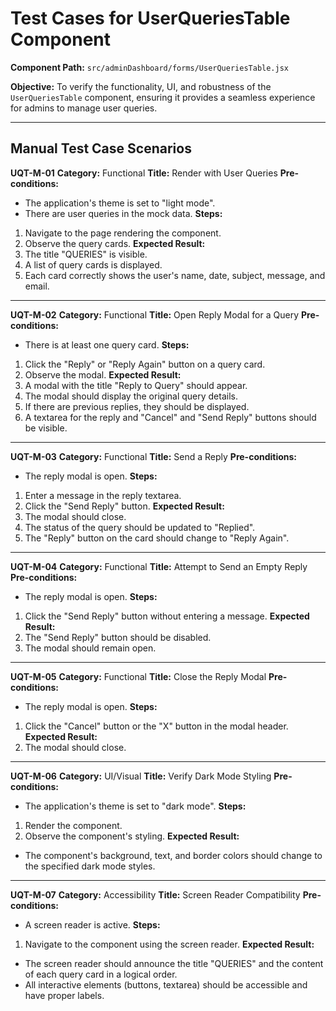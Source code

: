 # Test Cases for UserQueriesTable Component

**Component Path:** `src/adminDashboard/forms/UserQueriesTable.jsx`

**Objective:** To verify the functionality, UI, and robustness of the `UserQueriesTable` component, ensuring it provides a seamless experience for admins to manage user queries.

---

## Manual Test Case Scenarios

**UQT-M-01**
**Category:** Functional
**Title:** Render with User Queries
**Pre-conditions:**
- The application's theme is set to "light mode".
- There are user queries in the mock data.
**Steps:**
1. Navigate to the page rendering the component.
2. Observe the query cards.
**Expected Result:**
1. The title "QUERIES" is visible.
2. A list of query cards is displayed.
3. Each card correctly shows the user's name, date, subject, message, and email.

---

**UQT-M-02**
**Category:** Functional
**Title:** Open Reply Modal for a Query
**Pre-conditions:**
- There is at least one query card.
**Steps:**
1. Click the "Reply" or "Reply Again" button on a query card.
2. Observe the modal.
**Expected Result:**
1. A modal with the title "Reply to Query" should appear.
2. The modal should display the original query details.
3. If there are previous replies, they should be displayed.
4. A textarea for the reply and "Cancel" and "Send Reply" buttons should be visible.

---

**UQT-M-03**
**Category:** Functional
**Title:** Send a Reply
**Pre-conditions:**
- The reply modal is open.
**Steps:**
1. Enter a message in the reply textarea.
2. Click the "Send Reply" button.
**Expected Result:**
1. The modal should close.
2. The status of the query should be updated to "Replied".
3. The "Reply" button on the card should change to "Reply Again".

---

**UQT-M-04**
**Category:** Functional
**Title:** Attempt to Send an Empty Reply
**Pre-conditions:**
- The reply modal is open.
**Steps:**
1. Click the "Send Reply" button without entering a message.
**Expected Result:**
1. The "Send Reply" button should be disabled.
2. The modal should remain open.

---

**UQT-M-05**
**Category:** Functional
**Title:** Close the Reply Modal
**Pre-conditions:**
- The reply modal is open.
**Steps:**
1. Click the "Cancel" button or the "X" button in the modal header.
**Expected Result:**
1. The modal should close.

---

**UQT-M-06**
**Category:** UI/Visual
**Title:** Verify Dark Mode Styling
**Pre-conditions:**
- The application's theme is set to "dark mode".
**Steps:**
1. Render the component.
2. Observe the component's styling.
**Expected Result:**
- The component's background, text, and border colors should change to the specified dark mode styles.

---

**UQT-M-07**
**Category:** Accessibility
**Title:** Screen Reader Compatibility
**Pre-conditions:**
- A screen reader is active.
**Steps:**
1. Navigate to the component using the screen reader.
**Expected Result:**
- The screen reader should announce the title "QUERIES" and the content of each query card in a logical order.
- All interactive elements (buttons, textarea) should be accessible and have proper labels.
